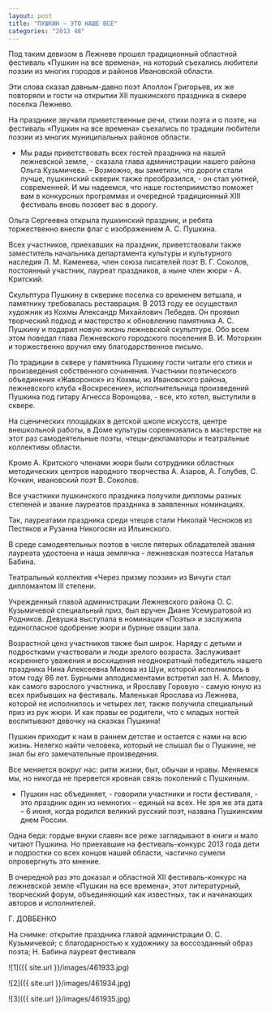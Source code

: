 ```yaml
---
layout: post
title: "ПУШКИН – ЭТО НАШЕ ВСЕ"
categories: "2013 48"
---
```


Под таким девизом в Лежневе прошел традиционный областной фестиваль «Пушкин на все времена», на который съехались любители поэзии из многих городов и районов Ивановской области.

Эти слова сказал давным-давно поэт Аполлон Григорьев, их же  повторяли и гости на открытии XII  пушкинского праздника в сквере поселка Лежнево.

На празднике звучали приветственные речи, стихи поэта и о  поэте, на фестиваль «Пушкин на все времена» съехались по традиции любители  поэзии из многих муниципальных районов области.

- Мы рады приветствовать всех гостей праздника на нашей  лежневской земле, - сказала глава администрации нашего района Ольга Кузьмичева.  – Возможно, вы заметили, что дороги стали лучше, пушкинский скверик также  преобразился, - он стал уютней, современней. И мы надеемся, что наше  гостеприимство поможет вам в конкурсных программах и очередной традиционный XIII фестиваль вновь позовет  вас в дорогу.

Ольга Сергеевна открыла пушкинский праздник, и ребята  торжественно внесли флаг с изображением А. С. Пушкина.

Всех участников, приехавших на праздник, приветствовали  также заместитель начальника департамента культуры и культурного наследия Л. М.  Каменева, член союза писателей поэт В. Г. Соколов, постоянный участник, лауреат  праздников, а ныне член жюри - А. Критский.

Скульптура Пушкину в скверике поселка со временем ветшала, и  памятнику требовалась реставрация. В 2013 году ее осуществил художник из Кохмы  Александр Михайлович Лебедев. Он проявил творческий подход и мастерство к  обновлению памятника А. С. Пушкину и подарил новую жизнь лежневской скульптуре.  Обо всем этом поведал глава Лежневского городского поселения В. И. Моторкин и торжественно  вручил ему благодарственное письмо.

По традиции в сквере у памятника Пушкину гости читали его  стихи и произведения собственного сочинения. Участники поэтического объединения  «Жаворонок» из Кохмы, из Ивановского района, лежневского клуба «Воскресение»,  исполнительница произведений Пушкина под гитару Агнесса Воронцова, - все, кто  хотел, выступили в сквере.

На сценических площадках в детской школе искусств, центре  внешкольной работы, в Доме культуры соревновались в мастерстве на этот раз  самодеятельные поэты, чтецы-декламаторы и театральные коллективы области.

Кроме А. Критского членами жюри были сотрудники областных  методических центров народного творчества А. Азаров, А. Голубев, С. Кочкин,  ивановский поэт В. Соколов.

Все участники пушкинского праздника получили дипломы разных  степеней и звание лауреатов праздника в заявленных номинациях.

Так, лауреатами праздника среди чтецов стали Николай  Чесноков из Пестяков и Рузанна Никогосян из Ильинского.

В среде самодеятельных поэтов в числе пятерых обладателей  звания лауреата удостоена и наша землячка - лежневская поэтесса Наталья Бабина.

Театральный коллектив «Через призму поэзии» из Вичуги стал  дипломантом III  степени.

Учрежденный главой администрации Лежневского района О. С.  Кузьмичевой специальный приз, был вручен Диане Усемуратовой из Родников.  Девушка выступала в номинации «Поэты» и заслужила единогласное одобрение жюри и  бурные овации зала.

Возрастной ценз участников также был широк. Наряду с детьми  и подростками участвовали и люди зрелого возраста. Заслуживает искреннего  уважения и восхищения неоднократный победитель нашего праздника Нина Алексеевна  Милова из Шуи, которой исполнилось в этом году 86 лет. Бурными аплодисментами  встретил зал Н. А. Милову, как самого взрослого участника, и Ярославу Горовую -  самую юную из всех прибывших на фестиваль. Маленькая Ярослава из Лежнева,  которой не исполнилось и четырех лет, также получила специальный приз из рук  жюри. И как правы ее родители, что с младых ногтей воспитывают девочку на  сказках Пушкина!

Пушкин приходит к нам в раннем детстве и остается с нами на  всю жизнь. Нелегко найти человека, который не слышал бы о Пушкине, не знал бы его  замечательные произведения.

Все меняется вокруг нас: ритм жизни, быт, обычаи и нравы.  Меняемся мы, но никогда не прервется кровная связь поколений с Пушкиным.

- Пушкин нас объединяет, - говорили участники и гости  фестиваля, - это праздник один из немногих – единый на всех. Не зря же эта дата  – 6 июня, когда родился великий русский поэт, названа Пушкинским днем России.

Одна беда: гордые внуки славян все реже заглядывают в книги  и мало читают Пушкина. Но приехавшие на фестиваль-конкурс 2013 года дети и  подростки со всех концов нашей области, частично сумели опровергнуть это  мнение.

В очередной раз это доказал и областной XII фестиваль-конкурс на лежневской  земле «Пушкин на все времена», этот литературный, творческий форум,  объединяющий как известных, так и начинающих авторов и исполнителей.

Г. ДОВБЕНКО

На снимке: открытие праздника главой администрации О. С.  Кузьмичевой; с благодарностью к художнику за воссозданный образ поэта; Н.  Бабина лауреат фестиваля

![1]({{ site.url }}/images/461933.jpg)

![2]({{ site.url }}/images/461934.jpg)

![3]({{ site.url }}/images/461935.jpg)
